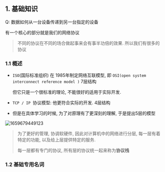 ## 1. 基础知识

Q: 数据如何从一台设备传递到另一台指定的设备

有一个核心的部分就是我们的网络协议



> 不同的协议在不同的场合做起事来会有事半功倍的效果. 所以我们有很多的协议



### 1.1 概述

- `ISO`(国际标准组织) 在 1985年制定网络互联模型, 即 `OSI(open system interconnect reference model )` 7层结构

  但它只是一个很标准的理论, 不能很好的适用于实际开发. 

- `TCP / IP `协议模型: 他更符合实际的开发. 4层结构

- 但是在具体学习的时候, 为了对原理有了更深刻的理解, 于是提出5层的模型

![1659679449123](D:\learn_note\计算机网络\assets\1659679449123.png)

> 为了更好的管理, 协调软硬件, 因此对计算机中的网络进行分层, 每一层有着特定的功能, 以及给上层提供特定的服务. 
>
> 每一层都有专门的协议, 所有层的协议统一起来称为**协议栈**





### 1.2 基础专用名词





